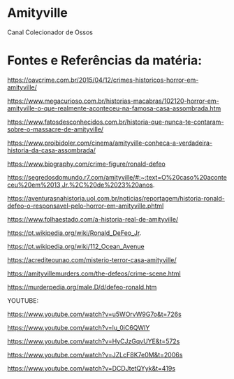 # Amityville
Canal Colecionador de Ossos

# Fontes e Referências da matéria:


https://oavcrime.com.br/2015/04/12/crimes-historicos-horror-em-amityville/

https://www.megacurioso.com.br/historias-macabras/102120-horror-em-amityville-o-que-realmente-aconteceu-na-famosa-casa-assombrada.htm

https://www.fatosdesconhecidos.com.br/historia-que-nunca-te-contaram-sobre-o-massacre-de-amityville/

https://www.proibidoler.com/cinema/amityville-conheca-a-verdadeira-historia-da-casa-assombrada/

https://www.biography.com/crime-figure/ronald-defeo

https://segredosdomundo.r7.com/amityville/#:~:text=O%20caso%20aconteceu%20em%2013,Jr.%2C%20de%2023%20anos.

https://aventurasnahistoria.uol.com.br/noticias/reportagem/historia-ronald-defeo-o-responsavel-pelo-horror-em-amityville.phtml

https://www.folhaestado.com/a-historia-real-de-amityville/

https://pt.wikipedia.org/wiki/Ronald_DeFeo_Jr.

https://pt.wikipedia.org/wiki/112_Ocean_Avenue

https://acrediteounao.com/misterio-terror-casa-amityville/

https://amityvillemurders.com/the-defeos/crime-scene.html

https://murderpedia.org/male.D/d/defeo-ronald.htm


YOUTUBE:


https://www.youtube.com/watch?v=u5WOrvW9G7o&t=726s

https://www.youtube.com/watch?v=lu_0iC6QWIY

https://www.youtube.com/watch?v=HyCJzGqvUYE&t=572s

https://www.youtube.com/watch?v=JZLcF8K7e0M&t=2006s

https://www.youtube.com/watch?v=DCDJtetQYyk&t=419s
